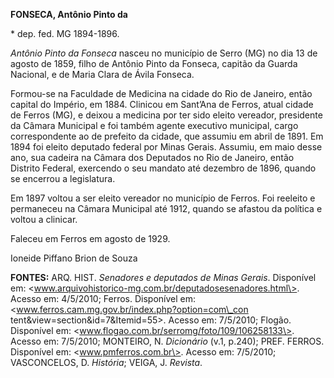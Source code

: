 **FONSECA, Antônio Pinto da**

\* dep. fed. MG 1894-1896.

*Antônio Pinto da Fonseca* nasceu no município de Serro (MG) no dia 13
de agosto de 1859, filho de Antônio Pinto da Fonseca, capitão da Guarda
Nacional, e de Maria Clara de Ávila Fonseca.

Formou-se na Faculdade de Medicina na cidade do Rio de Janeiro, então
capital do Império, em 1884. Clinicou em Sant’Ana de Ferros, atual
cidade de Ferros (MG), e deixou a medicina por ter sido eleito vereador,
presidente da Câmara Municipal e foi também agente executivo municipal,
cargo correspondente ao de prefeito da cidade, que assumiu em abril de
1891. Em 1894 foi eleito deputado federal por Minas Gerais. Assumiu, em
maio desse ano, sua cadeira na Câmara dos Deputados no Rio de Janeiro,
então Distrito Federal, exercendo o seu mandato até dezembro de 1896,
quando se encerrou a legislatura.

Em 1897 voltou a ser eleito vereador no município de Ferros. Foi
reeleito e permaneceu na Câmara Municipal até 1912, quando se afastou da
política e voltou a clinicar.

Faleceu em Ferros em agosto de 1929.

Ioneide Piffano Brion de Souza

**FONTES:** ARQ. HIST. *Senadores e deputados de Minas Gerais*.
Disponível em:
\<www.arquivohistorico-mg.com.br/deputadosesenadores.html\>. Acesso em:
4/5/2010; Ferros. Disponível em:
\<www.ferros.cam.mg.gov.br/index.php?option=com\_con
tent&view=section&id=7&Itemid=55\>. Acesso em: 7/5/2010; Flogão.
Disponível em: \<www.flogao.com.br/serromg/foto/109/106258133\>. Acesso
em: 7/5/2010; MONTEIRO, N. *Dicionário* (v.1, p.240); PREF. FERROS.
Disponível em: \<www.pmferros.com.br\>. Acesso em: 7/5/2010;
VASCONCELOS, D. *História*; VEIGA, J. *Revista*.
